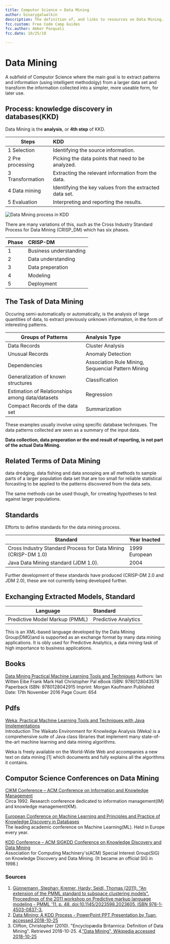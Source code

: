 ```yaml
---
title: Computor Science > Data Mining
author: binarygalwalkin
description: The definition of, and links to resources on Data Mining.
fcc.custom: Free Code Camp Guides
fcc.author: Amber Pasquali
fcc.date: 10/25/18

---
```

# Data Mining 

A subfield of Computor Science where the main goal is to extract patterns and information (using intelligent methodolgy) from a larger data set and transform the information collected into a simpler, more useable form, for later use.



## Process: knowledge discovery in databases(KKD)

Data Mining is the **analysis**, or **4th step** of KKD.

| Steps          | KDD  |
| ------------- | :-----|
| 1   Selection  |Identifying the source information. |
| 2  Pre processing |Picking the data points that need to be analyzed.|
| 3  Transformation| Extracting the relevant information from the data. |
| 4  Data mining |Identifying the key values from the extracted data set.|
| 5 Evaluation| Interpreting and reporting the results. |

![Data Mining process in KDD](https://image2.slideserve.com/3841931/data-mining-a-kdd-process-l.jpg)



There are many variations of this, such as the Cross Industry Standard Process for Data Mining (CRISP_DM) which has six phases.

| Phase          | CRISP-DM  |
| ------------- | :-----|
| 1     |Business understanding |
| 2   |Data understanding|
| 3  | Data preperation |
| 4  |Modeling|
| 5 |Deployment|

## The Task of Data Mining
Occuring semi-automatically or automatically, is the analysis of large quantities of data, to extract previously unknown information, in the form of interesting patterns. 

|  Groups of Patterns        | Analysis Type  |
| ------------- | :-----|
| Data Records     |Cluster Analysis |
| Unusual Records  |Anomaly Detection|
| Dependencies | Association Rule Mining, Sequencial Pattern Mining |
| Generalization of known structures   |Classification |
| Estimation of Relationships among data/datasets  |Regression|
| Compact Records of the data set | Summarization |

These examples usually involve using specific database techniques. The data patterns collected are seen as a summary of the input data.

**Data collection, data preperation or the end result of reporting, is not part of the actual Data Mining.**


## Related Terms of Data Mining

data dredging, data fishing and data snooping are all methods to sample parts of a larger population data set that are too small for reliable statistical forcasting to be applied to the patterns discovered from the data sets. 

The same methods can be used though, for crreating hypotheses to test against larger populations.


## Standards
Efforts to define standards for the data mining process.

| Standard       | Year Inacted  |
| ------------- | :-----|
|  Cross Industry Standard Process for Data Mining (CRISP-DM 1.0)   |1999 European |
|  Java Data Mining standard (JDM 1.0).  |2004|

Further development of these standards have produced (CRISP-DM 2.0 and JDM 2.0), these are not currently being developed further.

## Exchanging Extracted Models, Standard

| Language      |Standard |
| ------------- | :-----|
|  Predictive Model Markup (PMML)   | Predictive Analytics |

This is an XML-based language developed by the Data Mining Group(DMG)and is supported as an exchange format by many data mining applications. It is obly used for Predictive Analytics, a data mining task of high importance to business applications.

## Books

[Data Mining Practical Machine Learning Tools and Techniques](https://www.elsevier.com/books/data-mining/witten/978-0-12-804291-5)
Authors: Ian Witten Eibe Frank Mark Hall Christopher Pal
eBook ISBN: 9780128043578
Paperback ISBN: 9780128042915
Imprint: Morgan Kaufmann
Published Date: 17th November 2016
Page Count: 654

## Pdfs

[Weka: Practical Machine Learning Tools and Techniques with Java Implementations](/aspnet/core/test/troubleshoot?view=aspnetcore-2.1)  
Introduction The Waikato Environment for Knowledge Analysis (Weka) is a comprehensive suite of Java class libraries that implement many state-of-the-art machine learning and data mining algorithms. 

Weka is freely available on the World-Wide Web and accompanies a new text on data mining [1] which documents and fully explains all the algorithms it contains.



## Computor Science Conferences on Data Mining


[CIKM Conference – ACM Conference on Information and Knowledge Management](https://en.wikipedia.org/wiki/Conference_on_Information_and_Knowledge_Management)  
Circa 1992. Research conference dedicated to information management(IM) and knowledge management(KM).

[European Conference on Machine Learning and Principles and Practice of Knowledge Discovery in Databases](https://en.wikipedia.org/wiki/European_Conference_on_Machine_Learning_and_Principles_and_Practice_of_Knowledge_Discovery_in_Databases)  
The leading academic conference on Machine Learning(ML). Held in Europe every year.

[KDD Conference – ACM SIGKDD Conference on Knowledge Discovery and Data Mining](https://docs.microsoft.com/en-us/aspnet/core/test/razor-pages-tests?view=aspnetcore-2.1)  
Association for Computing Machinery's(ACM) Special Interest Group(SIG) on Knowledge Discovery and Data Mining. (It became an official SIG in 1998.)

### Sources

1. [ Günnemann, Stephan; Kremer, Hardy; Seidl, Thomas (2011). "An extension of the PMML standard to subspace clustering models". Proceedings of the 2011 workshop on Predictive markup language modeling - PMML '11. p. 48. doi:10.1145/2023598.2023605. ISBN 978-1-4503-0837-3.](#)
2. [Data Mining: A KDD Process - PowerPoint PPT Presentation by Tuan, accessed 2018-10-25](https://www.slideserve.com/tuan/data-mining-a-kdd-process)
3. Clifton, Christopher (2010). "Encyclopædia Britannica: Definition of Data Mining". Retrieved 2018-10-25.
4.["Data Mining", Wikipedia accessed 2018-10-25](https://en.wikipedia.org/wiki/Data_mining)

